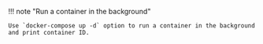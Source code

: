 !!! note "Run a container in the background"

    Use `docker-compose up -d` option to run a container in the background and print container ID.
